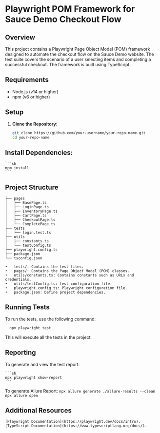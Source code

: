 # Playwright POM Framework for Sauce Demo Checkout Flow

## Overview

This project contains a Playwright Page Object Model (POM) framework designed to automate the checkout flow on the Sauce Demo website. The test suite covers the scenario of a user selecting items and completing a successful checkout. The framework is built using TypeScript.

## Requirements

- Node.js (v14 or higher)
- npm (v6 or higher)

## Setup

1. **Clone the Repository:**

   ```sh
   git clone https://github.com/your-username/your-repo-name.git
   cd your-repo-name


## Install Dependencies:
    ```sh
    npm install 
    ```

## Project Structure
```
├── pages
│   ├── BasePage.ts
│   ├── LoginPage.ts
│   ├── InventoryPage.ts
│   ├── CartPage.ts
│   ├── CheckoutPage.ts
│   └── CompletePage.ts
├── tests
│   └── login.test.ts
├── utils
│   ├── constants.ts
│   └── testConfig.ts
├── playwright.config.ts
├── package.json
└── tsconfig.json 
```

	•	tests/: Contains the test files.
	•	pages/: Contains the Page Object Model (POM) classes.
	•	utils/constants.ts: Contains constants such as URLs and credentials.
	•	utils/testConfig.ts: test configuration file.
    •	playwright.config.ts: Playwright configuration file.
    •	package.json: Define project dependencies.


## Running Tests

To run the tests, use the following command:
  ``` sh 
    npx playwright test 
 ```
This will execute all the tests in the project.

## Reporting

To generate and view the test report:

    ```sh
    npx playwright show-report
    ```
To generate Allure Report:
    ```
    npx allure generate ./allure-results --clean
    npx allure open 
    ```

    

## Additional Resources

    [Playwright Documentation](https://playwright.dev/docs/intro).
    [TypeScript Documentation](https://www.typescriptlang.org/docs/).

